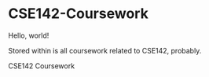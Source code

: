 CSE142-Coursework
=================
Hello, world!

Stored within is all coursework related to CSE142, probably. 

CSE142 Coursework 
